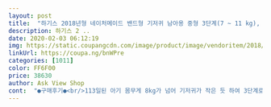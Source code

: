 ```yaml
---
layout: post 
title:  "하기스 2018년형 네이처메이드 밴드형 기저귀 남아용 중형 3단계(7 ~ 11 kg), 132매" 
description: 하기스 2 ..
date: 2020-02-03 06:12:19 
img: https://static.coupangcdn.com/image/product/image/vendoritem/2018/10/16/3749461322/893c4ac0-4d7a-4420-9e24-8a073da55ff8.jpg 
linkUrl: https://coupa.ng/bnWPre 
categories: [1011] 
color: FF6F00 
price: 38630 
author: Ask View Shop 
cont:  "●구매후기●<br/>113일된 아기 몸무게 8kg가 넘어 기저귀가 작은 듯 하여 3단계로 주문했습니다! 제조일자는 약 한달전 2/22일이라고 찍혀있네요.<br/> 저희 아가는 전엔 하기스 같은 제품으로 바로 전 단계인 2단계 사용했었구요.<br/>  잘 사용하던중 밤 기저귀로 채우면 쉬야가 자꾸 새서 내복바지가 젖더라구요ㅠㅠ 사이즈 큰 걸로 하면 새는게 덜할까 싶어 주문했어요! 어젯밤 처음 3단계 착용하고 잤는데 약 <br/>9 -10시간정도 잘때 착용했는데도 다행히 새진않았더라구요^^ 진작 큰 사이즈로 바꿔줄걸 그랬어요~~ㅎㅎ 남은 2단계는 낮에 채우고, 3단계는 밤기저귀로 사용해야겠네요^^<br/>2018년형 말고 새로나온 건 좀더 길더라구여<br/>그래도 애기가 싸면 바로바로 흡수되서 갈때는 묵직해도 뽀송뽀송합니다<br/>남아, 8.<br/>2kg된 3개월22일 아가입니다^^<br/>발진이 살짝 아주 살짝 있는데 제가 계속 기저귀 채워놓고 있어서 그런 거 같기도 해요.<br/>.<br/> 여름엔 더 심하려나 싶네요<br/>사이즈 확인하시라고 2,3단계 같이 찍어서 올려요<br/>사이즈고민하신다면 일단 중형사보세요ㅎㅎ<br/>사진은 2단계랑 사이즈 비교하시라고 같이 찍어봤습니당~ 마지막 사진은 저희 아가가 3단계 착용한 샷이고요.<br/><br/>소형쓰다가 다시 소형시키면 금방 못쓸것 같아서 일단 중형주문했습니다<br/>아기가 5.<br/>4키로에요<br/>애기 기저귀는 태어나고나서 쭉 이것만 쓰고 있어요<br/>육안으로는 차이 엄청 날거같은데 써보면 그렇게 크진않아요<br/>이건 싸서 정말 좋구여 ㅎ<br/>저희애기는 꿀벅지인데 소형은 허벅지가 끼어서 자국이 났는데<br/>조동에서도 이것만 쓰고<br/>중형써보고 크면 소형다시주문하려고 했어요<br/>중형으로 바꿔서 안심이됩니다ㅎㅎ<br/>중형은 허벅지 자국도 안남고 허리는 꽉채우면 새지않아요<br/>최근에 대변보면 가끔 소형기저귀 넘치게 쌀때가 있더라구요<br/>통풍은 보통이고 오줌 많이싸면 냄새가 조금 나요<br/>한번도 발진난적이 없어요!<br/>흡수력이나 통풍은 소형쓸때부터 좋은거 알고있어서 똑같이 네이처메이드주문했어요<br/>" 
---
```

